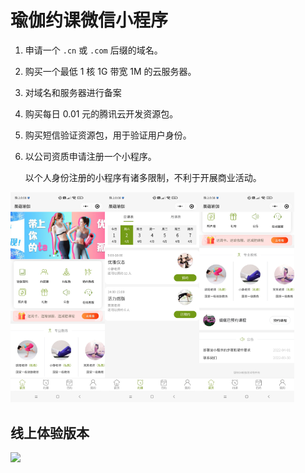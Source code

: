 # 瑜伽约课微信小程序

1. 申请一个 `.cn` 或 `.com` 后缀的域名。
2. 购买一个最低 1 核 1G 带宽 1M 的云服务器。
3. 对域名和服务器进行备案
4. 购买每日 0.01 元的腾讯云开发资源包。
5. 购买短信验证资源包，用于验证用户身份。
6. 以公司资质申请注册一个小程序。

    以个人身份注册的小程序有诸多限制，不利于开展商业活动。
    
<img style="width:30%" src="images/Screenshot_2022-04-01-20-08-24-814_com.tencent.mm.jpg"><img style="width:30%" src="images/Screenshot_2022-04-01-20-08-40-039_com.tencent.mm.jpg"><img style="width:30%" src="images/Screenshot_2022-04-01-20-08-29-632_com.tencent.mm.jpg">

## 线上体验版本

![](images/qr.png)
